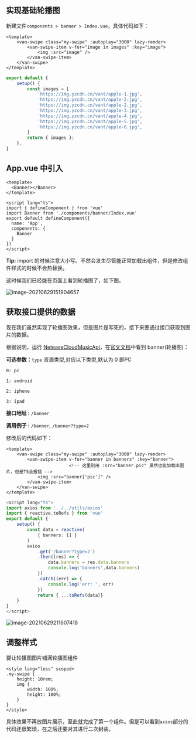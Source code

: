 ## 实现基础轮播图

新建文件`components > banner > Index.vue`，具体代码如下：

```vue
<template>
    <van-swipe class="my-swipe" :autoplay="3000" lazy-render>
        <van-swipe-item v-for="image in images" :key="image">
            <img :src="image" />
        </van-swipe-item>
    </van-swipe>
</template>
```

```typescript
export default {
    setup() {
        const images = [
            'https://img.yzcdn.cn/vant/apple-1.jpg',
            'https://img.yzcdn.cn/vant/apple-2.jpg',
            'https://img.yzcdn.cn/vant/apple-2.jpg',
            'https://img.yzcdn.cn/vant/apple-3.jpg',
            'https://img.yzcdn.cn/vant/apple-4.jpg',
            'https://img.yzcdn.cn/vant/apple-5.jpg',
            'https://img.yzcdn.cn/vant/apple-6.jpg',
        ]
        return { images };
    },
}
```

## App.vue 中引入 

```vue
<template>
  <Banner></Banner>
</template>

<script lang="ts">
import { defineComponent } from 'vue'
import Banner from './components/banner/Index.vue'
export default defineComponent({
  name: 'App',
  components: {
    Banner
  }
})
</script>
```

**Tip:** import 的时候注意大小写。不然会发生尽管能正常加载出组件，但是修改组件样式的时候不会热替换。

这时候我们已经能在页面上看到轮播图了，如下图。

![image-20210629151904657](https://raw.githubusercontent.com/ivestszheng/images-store/master/img/20210629151904.png)

## 获取接口提供的数据

现在我们虽然实现了轮播图效果，但是图片是写死的，接下来要通过接口获取到图片的数据。

根据说明，运行 [NeteaseCloudMusicApi](https://github.com/Binaryify/NeteaseCloudMusicApi)，在[官文文档](https://neteasecloudmusicapi.vercel.app/#/?id=%e5%ae%89%e8%a3%85)中看到 banner(轮播图)：

**可选参数：**`type` 资源类型,对应以下类型,默认为 0 即PC

```
0: pc

1: android

2: iphone

3: ipad
```

**接口地址 :** `/banner`

**调用例子 :** `/banner`, `/banner?type=2`

修改后的代码如下：

```vue
<template>
    <van-swipe class="my-swipe" :autoplay="3000" lazy-render>
        <van-swipe-item v-for="banner in banners" :key="banner">
                        <!-- 这里别用 :src="banner.pic" 虽然也能加载出图片，但是TS会报错 -->
            <img :src="banner['pic']" />
        </van-swipe-item>
    </van-swipe>
</template>
```

```typescript
<script lang="ts">
import axios from '../../utils/axios'
import { reactive,toRefs } from 'vue'
export default {
    setup() {
        const data = reactive(
            { banners: [] }
        )
        axios
            .get('/banner?type=2')
            .then((res) => {
                data.banners = res.data.banners
                console.log('banners',data.banners)
            })
            .catch((err) => {
                console.log('err: ', err)
            })
            return { ...toRefs(data)}
    }
}
</script>
```

![image-20210629211607418](https://raw.githubusercontent.com/ivestszheng/images-store/master/img/20210629211607.png)

## 调整样式

要让轮播图图片铺满轮播图组件

```less
<style lang="less" scoped>
.my-swipe {
    height: 10rem;
    img {
        width: 100%;
        height: 100%;
    }
}
</style>
```

具体效果不再放图片展示，至此就完成了第一个组件。但是可以看到`axios`部分的代码还很繁琐，在之后还要对其进行二次封装。

